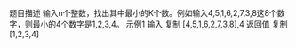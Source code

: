 题目描述
输入n个整数，找出其中最小的K个数。例如输入4,5,1,6,2,7,3,8这8个数字，则最小的4个数字是1,2,3,4。
示例1
输入
复制
[4,5,1,6,2,7,3,8],4
返回值
复制
[1,2,3,4]